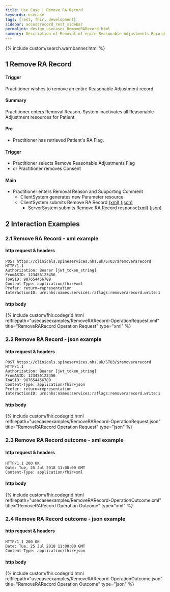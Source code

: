 ```yaml
---
title: Use Case | Remove RA Record
keywords: usecase
tags: [rest, fhir, development]
sidebar: accessrecord_rest_sidebar
permalink: design_usecases_RemoveRARecord.html
summary: Description of Removal of enire Reasonable Adjustments Record from Spine via the FHIR&reg; Reasonable Adjustments API
---
```

{% include custom/search.warnbanner.html %}

## 1 Remove RA Record ##

#### Trigger ####
Practitioner wishes to remove an entire Reasonable Adjustment record

#### Summary ####
Practitioner enters Removal Reason. System inactivates all Reasonable Adjustment resources for Patient.  

#### Pre ####
* Practitioner has retrieved Patient's RA Flag. 

#### Trigger ####
* Practitioner selects Remove Reasonable Adjustments Flag
* or Practitioner removes Consent

#### Main ####
* Practitioner enters Removal Reason and Supporting Comment
  * ClientSystem generates new Parameter resource 
  * ClientSystem submits Remove RA Record [(xml)](design_usecases_RemoveRARecord.html#21-remove-ra-record-operation---xml-example) [(json)](design_usecases_RemoveRARecord.html#21-remove-ra-record-operation---json-example)
    * ServerSystem submits Remove RA Record response[(xml)](design_usecases_RemoveRARecord.html#23-remove-ra-record-operation-outcome---xml-example) [(json)](design_usecases_RemoveRARecord.html#24-remove-ra-record-operation-outcome---json-example)

## 2 Interaction Examples ##

### 2.1 Remove RA Record - xml example ###
#### http request & headers ####
```
POST https://clinicals.spineservices.nhs.uk/STU3/$removerarecord HTTP/1.1
Authorization: Bearer [jwt_token_string]
FromASID: 123456123456
ToASID: 987654456789
Content-Type: application/fhir+xml
Prefer: return=representation
InteractionID: urn:nhs:names:services:raflags:removerarecord.write:1

```

#### http body ####
{% include custom/fhir.codegrid.html
relfilepath="usecaseexamples/RemoveRARecord-OperationRequest.xml"
title="RemoveRARecord Operation Request"
type="xml" %}

### 2.2 Remove RA Record - json example ###
#### http request & headers ####
```
POST https://clinicals.spineservices.nhs.uk/STU3/$removerarecord HTTP/1.1
Authorization: Bearer [jwt_token_string]
FromASID: 123456123456
ToASID: 987654456789
Content-Type: application/fhir+json
Prefer: return=representation
InteractionID: urn:nhs:names:services:raflags:removerarecord.write:1

```

#### http body ####
{% include custom/fhir.codegrid.html
relfilepath="usecaseexamples/RemoveRARecord-OperationRequest.json"
title="RemoveRARecord Operation Request"
type="json" %}

### 2.3 Remove RA Record outcome - xml example ###
#### http request & headers ####
```
HTTP/1.1 200 OK
Date: Tue, 25 Jul 2018 11:00:00 GMT
Content-Type: application/fhir+xml

```

#### http body ####
{% include custom/fhir.codegrid.html
relfilepath="usecaseexamples/RemoveRARecord-OperationOutcome.xml"
title="RemoveRARecord Operation Outcome"
type="xml" %}

### 2.4 Remove RA Record outcome - json example ###
#### http request & headers ####
```
HTTP/1.1 200 OK
Date: Tue, 25 Jul 2018 11:00:00 GMT
Content-Type: application/fhir+json

```

#### http body ####
{% include custom/fhir.codegrid.html
relfilepath="usecaseexamples/RemoveRARecord-OperationOutcome.json"
title="RemoveRARecord Operation Outcome"
type="json" %}